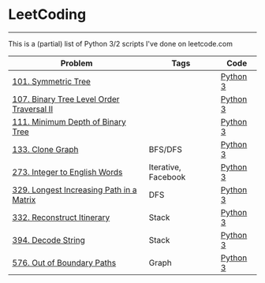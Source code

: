 # LeetCoding
-----------------------
This is a (partial) list of Python 3/2 scripts I've done on leetcode.com

|     Problem          |Tags|      Code      |
|-----------------|---|---------------|
| [101. Symmetric Tree](https://leetcode.com/problems/symmetric-tree/) |   |[Python 3](101_Symmetric_Tree.py) |
|[107. Binary Tree Level Order Traversal II](https://leetcode.com/problems/binary-tree-level-order-traversal-ii) | |[Python 3](107_Binary_Tree_Level_Order_Traversal_II.py) |
| [111. Minimum Depth of Binary Tree](https://leetcode.com/problems/minimum-depth-of-binary-tree)| | [Python 3](111_Minimum_Depth_of_Binary_Tree.py) |
| [133. Clone Graph]() |BFS/DFS | [Python 3](133_Clone_Graph.py)  |
| [273.	Integer to English Words](https://leetcode.com/problems/integer-to-english-words/)| Iterative, Facebook | [Python 3](273_Integer_to_English_Words.py) |
| [329. Longest Increasing Path in a Matrix ](https://leetcode.com/problems/longest-increasing-path-in-a-matrix)| DFS | [Python 3](329_Longest_Increasing_Path_in_a_Matrix.py)|
| [332. Reconstruct Itinerary](https://leetcode.com/problems/reconstruct-itinerary/) | Stack  | [Python 3](332_Reconstruct_Itinerary.py) |
| [394. Decode String](https://leetcode.com/problems/decode-string/) | Stack | [Python 3](394_Decode_String.py) |
| [576. Out of Boundary Paths](https://leetcode.com/problems/out-of-boundary-paths/) | Graph |[Python 3](576_Out_of_Boundary_Paths.py) |
